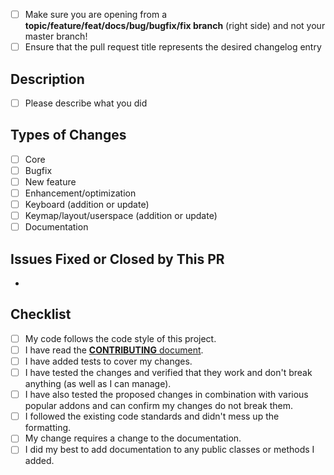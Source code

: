 <!--- Provide a general summary of your changes in the title above. -->

<!--- This template is entirely optional and can be removed, but is here to help both you and us. -->
<!--- Anything on lines wrapped in comments like these will not show up in the final text. -->

<!--
Put an `x` into the [ ] to show you have filled the information
-->

- [ ] Make sure you are opening from a **topic/feature/feat/docs/bug/bugfix/fix branch** (right side) and not your master branch!
- [ ] Ensure that the pull request title represents the desired changelog entry

## Description

<!--- Describe your changes in detail here. -->
- [ ] Please describe what you did


## Types of Changes

<!--- What types of changes does your code introduce? Put an `x` in all the boxes that apply. -->
- [ ] Core
- [ ] Bugfix
- [ ] New feature
- [ ] Enhancement/optimization
- [ ] Keyboard (addition or update)
- [ ] Keymap/layout/userspace (addition or update)
- [ ] Documentation

## Issues Fixed or Closed by This PR

*

## Checklist

<!--- Go over all the following points, and put an `x` in all the boxes that apply. -->
<!--- If you're unsure about any of these, don't hesitate to ask. We're here to help! -->
- [ ] My code follows the code style of this project.
- [ ] I have read the [**CONTRIBUTING** document](https://github.com/ivankatliarchuk/.github/blob/main/contributing.md).
- [ ] I have added tests to cover my changes.
- [ ] I have tested the changes and verified that they work and don't break anything (as well as I can manage).
- [ ] I have also tested the proposed changes in combination with various popular addons and can confirm my changes do not break them.
- [ ] I followed the existing code standards and didn't mess up the formatting.
- [ ] My change requires a change to the documentation.
- [ ] I did my best to add documentation to any public classes or methods I added.
